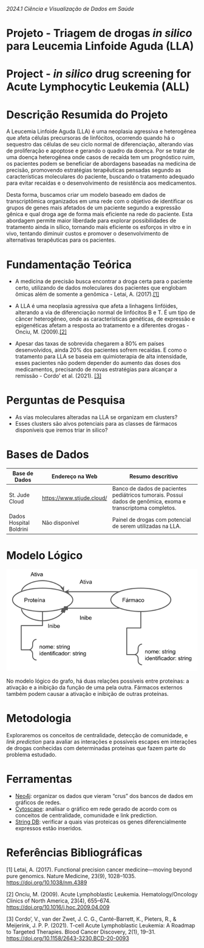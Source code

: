 *2024.1 Ciência e Visualização de Dados em Saúde*

# Projeto - Triagem de drogas _in silico_ para Leucemia Linfoide Aguda (LLA)
# Project - _in silico_ drug screening for Acute Lymphocytic Leukemia (ALL)

# Descrição Resumida do Projeto

A Leucemia Linfoide Aguda (LLA) é uma neoplasia agressiva e heterogênea que afeta células precursoras de linfócitos, ocorrendo quando há o sequestro das células de seu ciclo normal de diferenciação, alterando vias de proliferação e apoptose e gerando o quadro da doença. Por se tratar de uma doença heterogênea onde casos de recaída tem um prognóstico ruim, os pacientes podem se beneficiar de abordagens baseadas na medicina de precisão, promovendo estratégias terapêuticas pensadas segundo as características moleculares do paciente, buscando o tratamento adequado para evitar recaídas e o desenvolvimento de resistência aos medicamentos. 

Desta forma, buscamos criar um modelo baseado em dados de transcriptômica organizados em uma rede com o objetivo de identificar os grupos de genes mais afetados de um paciente segundo a expressão gênica e qual droga age de forma mais eficiente na rede do paciente. Esta abordagem permite maior liberdade para explorar possibilidades de tratamento ainda in sílico, tornando mais eficiente os esforços in vitro e in vivo, tentando diminuir custos e promover o desenvolvimento de alternativas terapêuticas para os pacientes. 

# Fundamentação Teórica

- A medicina de precisão busca encontrar a droga certa para o paciente certo, utilizando de dados moleculares dos pacientes que englobam ômicas além de somente a genômica - Letai, A. (2017).[[1]](#1)

- A LLA é uma neoplasia agressiva que afeta a linhagens linfóides, alterando a via de diferenciação normal de linfócitos B e T. É um tipo de câncer heterogêneo, onde as características genéticas, de expressão e epigenéticas afetam a resposta ao tratamento e a diferentes drogas - Onciu, M. (2009).[[2]](#2)

- Apesar das taxas de sobrevida chegarem a 80% em países desenvolvidos, ainda 20% dos pacientes sofrem recaídas. E como o tratamento para LLA se baseia em quimioterapia de alta intensidade, esses pacientes não podem depender do aumento das  doses dos medicamentos, precisando de novas estratégias para alcançar a remissão - Cordo’ et al. (2021). [[3]](#3)


# Perguntas de Pesquisa

- As vias moleculares alteradas na LLA se organizam em clusters?
- Esses clusters são alvos potenciais para as classes de fármacos disponíveis que iremos triar in silico?  

# Bases de Dados

Base de Dados | Endereço na Web | Resumo descritivo |
----- | ----- | ----- |
St. Jude Cloud | https://www.stjude.cloud/ | Banco de dados de pacientes pediátricos tumorais. Possui dados de genômica, exoma e transcriptoma completos. |
| Dados Hospital Boldrini | Não disponível | Painel de drogas com potencial de serem utilizadas na LLA. |

# Modelo Lógico

![Modelo Lógico de Grafos](assets/images/logic-model.png)

No modelo lógico do grafo, há duas relações possíveis entre proteínas: a ativação e a inibição da função de uma pela outra. Fármacos externos também podem causar a ativação e inibição de outras proteínas.

# Metodologia

Exploraremos os conceitos de centralidade, detecção de comunidade, e _link prediction_ para avaliar as interações e possíveis escapes em interações de drogas conhecidas com determinadas proteínas que fazem parte do problema estudado.

# Ferramentas

- [Neo4j](https://neo4j.com/): organizar os dados que vieram “crus” dos bancos de dados em gráficos de redes.
- [Cytoscape](https://cytoscape.org/): analisar o gráfico em rede gerado de acordo com os conceitos de centralidade, comunidade e link prediction.
- [String DB](https://string-db.org/): verificar a quais vias proteicas os genes diferencialmente expressos estão inseridos.

# Referências Bibliográficas

<a id="1">[1]</a> Letai, A. (2017). Functional precision cancer medicine—moving beyond pure genomics. Nature Medicine, 23(9), 1028–1035. https://doi.org/10.1038/nm.4389


<a id="2">[2]</a> Onciu, M. (2009). Acute Lymphoblastic Leukemia. Hematology/Oncology Clinics of North America, 23(4), 655–674. https://doi.org/10.1016/j.hoc.2009.04.009 


<a id="3">[3]</a> Cordo’, V., van der Zwet, J. C. G., Canté-Barrett, K., Pieters, R., & Meijerink, J. P. P. (2021). T-cell Acute Lymphoblastic Leukemia: A Roadmap to Targeted Therapies. Blood Cancer Discovery, 2(1), 19–31. https://doi.org/10.1158/2643-3230.BCD-20-0093 
